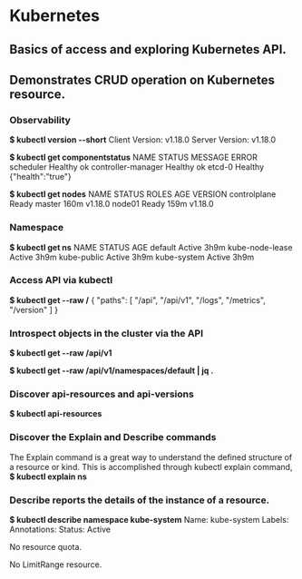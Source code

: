# Kubernetes

## Basics of access and exploring Kubernetes API.
## Demonstrates CRUD operation on Kubernetes resource.

### Observability ###
**$ kubectl version --short**
Client Version: v1.18.0
Server Version: v1.18.0


**$ kubectl get componentstatus** 
NAME                 STATUS    MESSAGE             ERROR
scheduler            Healthy   ok
controller-manager   Healthy   ok
etcd-0               Healthy   {"health":"true"}


**$ kubectl get nodes** 
NAME           STATUS   ROLES    AGE    VERSION
controlplane   Ready    master   160m   v1.18.0
node01         Ready    <none>   159m   v1.18.0


### Namespace ###
**$ kubectl get ns** 
NAME              STATUS   AGE
default           Active   3h9m
kube-node-lease   Active   3h9m
kube-public       Active   3h9m
kube-system       Active   3h9m


### Access API via kubectl ###
**$ kubectl get --raw /** 
{
  "paths": [
    "/api",
    "/api/v1",
	"/logs",
    "/metrics",
    "/version"
  ]
}


### Introspect objects in the cluster via the API ###
**$ kubectl get --raw /api/v1** 


**$ kubectl get --raw /api/v1/namespaces/default | jq .** 


### Discover api-resources and api-versions ###
**$ kubectl api-resources** 


### Discover the Explain and Describe commands ###
The Explain command is a great way to understand the defined structure of a resource or kind. This is accomplished through 
kubectl explain <kind> command,
**$ kubectl explain ns** 


### Describe reports the details of the instance of a resource. ###
**$ kubectl describe namespace kube-system** 
Name:         kube-system
Labels:       <none>
Annotations:  <none>
Status:       Active

No resource quota.

No LimitRange resource.